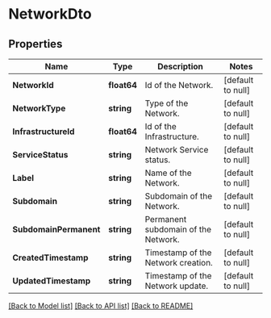 # NetworkDto

## Properties
Name | Type | Description | Notes
------------ | ------------- | ------------- | -------------
**NetworkId** | **float64** | Id of the Network. | [default to null]
**NetworkType** | **string** | Type of the Network. | [default to null]
**InfrastructureId** | **float64** | Id of the Infrastructure. | [default to null]
**ServiceStatus** | **string** | Network Service status. | [default to null]
**Label** | **string** | Name of the Network. | [default to null]
**Subdomain** | **string** | Subdomain of the Network. | [default to null]
**SubdomainPermanent** | **string** | Permanent subdomain of the Network. | [default to null]
**CreatedTimestamp** | **string** | Timestamp of the Network creation. | [default to null]
**UpdatedTimestamp** | **string** | Timestamp of the Network update. | [default to null]

[[Back to Model list]](../README.md#documentation-for-models) [[Back to API list]](../README.md#documentation-for-api-endpoints) [[Back to README]](../README.md)


